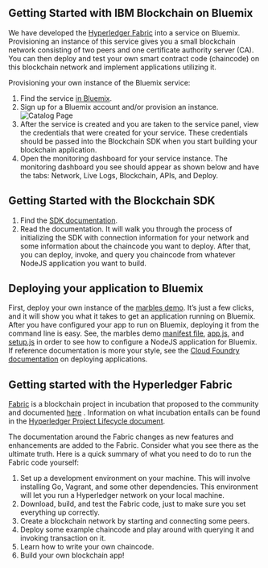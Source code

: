 
## Getting Started with IBM Blockchain on Bluemix

We have developed the [Hyperledger Fabric](https://github.com/hyperledger/fabric) into a service on Bluemix.  Provisioning an instance of this service gives you a small blockchain network consisting of two peers and one certificate authority server (CA).  You can then deploy and test your own smart contract code (chaincode) on this blockchain network and implement applications utilizing it.

Provisioning your own instance of the Bluemix service:
1. Find the service [in Bluemix](https://console.ng.bluemix.net/catalog/services/blockchain/).
2. Sign up for a Bluemix account and/or provision an instance.
![Catalog Page](https://github.com/IBM-Blockchain/getting-started/images/blockchain_catalog.png "Blockchain Bluemix Service Catalog Page")
3. After the service is created and you are taken to the service panel, view the credentials that were created for your service.  These credentials should be passed into the Blockchain SDK when you start building your blockchain application.
4. Open the monitoring dashboard for your service instance.
The monitoring dashboard you see should appear as shown below and have the tabs: Network, Live Logs, Blockchain, APIs, and Deploy.


## Getting Started with the Blockchain SDK
1. Find the [SDK documentation](https://github.com/hyperledger/fabric/tree/master/sdk/node). 
2. Read the documentation.  It will walk you through the process of initializing the SDK with connection information for your network and some information about the chaincode you want to deploy.  After that, you can deploy, invoke, and query you chaincode from whatever NodeJS application you want to build.

## Deploying your application to Bluemix
First, deploy your own instance of the [marbles demo](https://github.com/IBM-Blockchain/marbles).  It’s just a few clicks, and it will show you what it takes to get an application running on Bluemix.  After you have configured your app to run on Bluemix, deploying it from the command line is easy.  See, the marbles demo [manifest file](https://github.com/IBM-Blockchain/marbles/blob/master/manifest.yml), [app.js](https://github.com/IBM-Blockchain/marbles/blob/master/app.js), and [setup.js](https://github.com/IBM-Blockchain/marbles/blob/master/setup.js) in order to see how to configure a NodeJS application for Bluemix.  If reference documentation is more your style, see the [Cloud Foundry documentation](https://docs.cloudfoundry.org/devguide/deploy-apps/deploy-app.html) on deploying applications.

## Getting started with the Hyperledger Fabric
[Fabric](https://github.com/hyperledger/fabric) is a blockchain project in incubation that proposed to the community and documented [here](https://goo.gl/RYQZ5N) . Information on what incubation entails can be found in the [Hyperledger Project Lifecycle document](https://goo.gl/4edNRc).

The documentation around the Fabric changes as new features and enhancements are added to the Fabric.  Consider what you see there as the ultimate truth.  Here is a quick summary of what you need to do to run the Fabric code yourself:

1. Set up a development environment on your machine.  This will involve installing Go, Vagrant, and some other dependencies.  This environment will let you run a Hyperledger network on your local machine. 
2. Download, build, and test the Fabric code, just to make sure you set everything up correctly.
3. Create a blockchain network by starting and connecting some peers.
4. Deploy some example chaincode and play around with querying it and invoking transaction on it.
5. Learn how to write your own chaincode.
6. Build your own blockchain app!